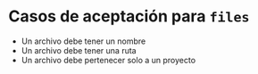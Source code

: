 # Casos de aceptación para `files`

* Un archivo debe tener un nombre
* Un archivo debe tener una ruta
* Un archivo debe pertenecer solo a un proyecto
